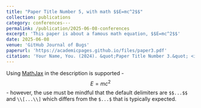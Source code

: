 ```yaml
---
title: "Paper Title Number 5, with math $$E=mc^2$$"
collection: publications
category: conferences---
permalink: /publication/2025-06-08-conferences
excerpt: 'This paper is about a famous math equation, $$E=mc^2$$'
date: 2025-06-08
venue: 'GitHub Journal of Bugs'
paperurl: 'https://academicpages.github.io/files/paper3.pdf'
citation: 'Your Name, You. (2024). &quot;Paper Title Number 3.&quot; <i>GitHub Journal of Bugs</i>. 1(3).'
---
```


Using [MathJax](https://www.mathjax.org/) in the description is supported - $$E=mc^2$$ - however, the use must be mindful that the default delimiters are `$$...$$` and `\\[...\\]` which differs from the `$...$` that is typically expected.
